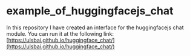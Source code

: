 # example_of_huggingfacejs_chat

In this repository I have created an interface for the huggingfacejs chat module. You can run it at the following link:
[https://ulsbai.github.io/huggingface_chat/](https://ulsbai.github.io/huggingface_chat/)
